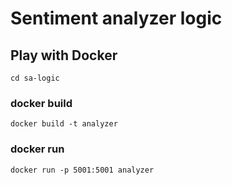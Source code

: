 # Sentiment analyzer logic
## Play with Docker
```
cd sa-logic
```
### docker build
```
docker build -t analyzer
```

### docker run
```
docker run -p 5001:5001 analyzer
```
